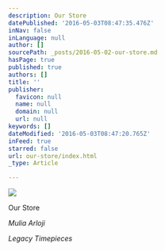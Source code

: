```yaml
---
description: Our Store
datePublished: '2016-05-03T08:47:35.476Z'
inNav: false
inLanguage: null
author: []
sourcePath: _posts/2016-05-02-our-store.md
hasPage: true
published: true
authors: []
title: ''
publisher:
  favicon: null
  name: null
  domain: null
  url: null
keywords: []
dateModified: '2016-05-03T08:47:20.765Z'
inFeed: true
starred: false
url: our-store/index.html
_type: Article

---
```

![](https://the-grid-user-content.s3-us-west-2.amazonaws.com/71385474-f8c4-4712-ba1c-b70315e9325e.jpg)

Our Store

_Mulia Arloji_

_Legacy Timepieces_